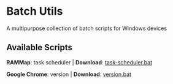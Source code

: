 # Batch Utils
A multipurpose collection of batch scripts for Windows devices

## Available Scripts

 **RAMMap**: task scheduler | **Download**: [task-scheduler.bat][task-scheduler]

 **Google Chrome**: version | **Download**: [version.bat][chrome-version]


[task-scheduler]: scripts/RAMMap/Task-Scheduler.bat

[chrome-version]: scripts/Google-Chrome/version.bat